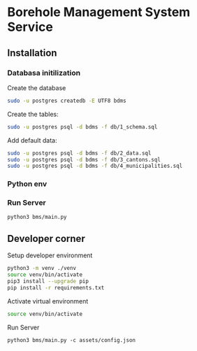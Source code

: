 # Borehole Management System Service

## Installation

### Databasa initilization

Create the database

```bash
sudo -u postgres createdb -E UTF8 bdms
```

Create the tables:

```bash
sudo -u postgres psql -d bdms -f db/1_schema.sql
```

Add default data:

```bash
sudo -u postgres psql -d bdms -f db/2_data.sql
sudo -u postgres psql -d bdms -f db/3_cantons.sql
sudo -u postgres psql -d bdms -f db/4_municipalities.sql
```

### Python env



### Run Server

```bashm
python3 bms/main.py 
```

## Developer corner

Setup developer environment

```bash
python3 -m venv ./venv
source venv/bin/activate
pip3 install --upgrade pip
pip install -r requirements.txt
```

Activate virtual environment

```bash
source venv/bin/activate
```

Run Server

```bashm
python3 bms/main.py -c assets/config.json
```
